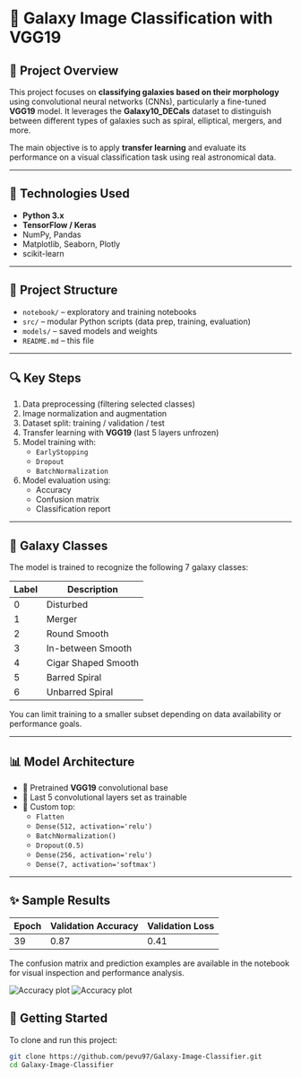 # 🌌 Galaxy Image Classification with VGG19

## 📌 Project Overview

This project focuses on **classifying galaxies based on their morphology** using convolutional neural networks (CNNs), particularly a fine-tuned **VGG19** model. It leverages the **Galaxy10_DECals** dataset to distinguish between different types of galaxies such as spiral, elliptical, mergers, and more.

The main objective is to apply **transfer learning** and evaluate its performance on a visual classification task using real astronomical data.

---

## 🧰 Technologies Used

- **Python 3.x**
- **TensorFlow / Keras**
- NumPy, Pandas
- Matplotlib, Seaborn, Plotly
- scikit-learn

---

## 📁 Project Structure

- `notebook/` – exploratory and training notebooks
- `src/` – modular Python scripts (data prep, training, evaluation)
- `models/` – saved models and weights
- `README.md` – this file



---

## 🔍 Key Steps

1. Data preprocessing (filtering selected classes)
2. Image normalization and augmentation
3. Dataset split: training / validation / test
4. Transfer learning with **VGG19** (last 5 layers unfrozen)
5. Model training with:
   - `EarlyStopping`
   - `Dropout`
   - `BatchNormalization`
6. Model evaluation using:
   - Accuracy
   - Confusion matrix
   - Classification report

---

## 🧪 Galaxy Classes

The model is trained to recognize the following 7 galaxy classes:

| Label | Description            |
|-------|------------------------|
| 0     | Disturbed              |
| 1     | Merger                 |
| 2     | Round Smooth           |
| 3     | In-between Smooth      |
| 4     | Cigar Shaped Smooth    |
| 5     | Barred Spiral          |
| 6     | Unbarred Spiral        |

You can limit training to a smaller subset depending on data availability or performance goals.

---

## 📊 Model Architecture

- 🔹 Pretrained **VGG19** convolutional base
- 🔹 Last 5 convolutional layers set as trainable
- 🔹 Custom top:
  - `Flatten`
  - `Dense(512, activation='relu')`
  - `BatchNormalization()`
  - `Dropout(0.5)`
  - `Dense(256, activation='relu')`
  - `Dense(7, activation='softmax')`

---

## ✨ Sample Results

| Epoch | Validation Accuracy | Validation Loss |
|-------|---------------------|-----------------|
| 39    | 0.87                | 0.41            |

The confusion matrix and prediction examples are available in the notebook for visual inspection and performance analysis.

![Accuracy plot](https://kocotmeble.com/wp-content/uploads/2025/07/newplot-1.png)
![Accuracy plot](https://kocotmeble.com/wp-content/uploads/2025/07/newplot.png)




## 🚀 Getting Started

To clone and run this project:

```bash
git clone https://github.com/pevu97/Galaxy-Image-Classifier.git
cd Galaxy-Image-Classifier
